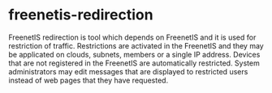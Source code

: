 freenetis-redirection
=====================

FreenetIS redirection is tool which depends on FreenetIS and it is used for  restriction of traffic. Restrictions are activated in the FreenetIS   and they may be applicated on clouds, subnets, members or a single IP address.   Devices that are not registered in the FreenetIS are automatically restricted.   System administrators may edit messages that are displayed to restricted  users instead of web pages that they have requested.

